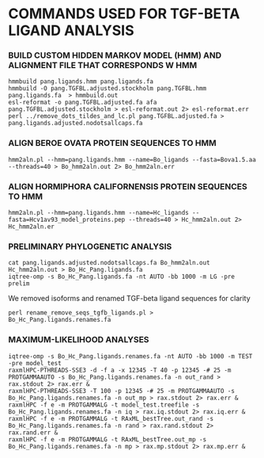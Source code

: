 # COMMANDS USED FOR TGF-BETA LIGAND ANALYSIS

### BUILD CUSTOM HIDDEN MARKOV MODEL (HMM) AND ALIGNMENT FILE THAT CORRESPONDS W HMM
```
hmmbuild pang.ligands.hmm pang.ligands.fa
hmmbuild -O pang.TGFBL.adjusted.stockholm pang.TGFBL.hmm pang.ligands.fa  > hmmbuild.out
esl-reformat -o pang.TGFBL.adjusted.fa afa pang.TGFBL.adjusted.stockholm > esl-reformat.out 2> esl-reformat.err
perl ../remove_dots_tildes_and_lc.pl pang.TGFBL.adjusted.fa > pang.ligands.adjusted.nodotsallcaps.fa
```
### ALIGN BEROE OVATA PROTEIN SEQUENCES TO HMM
```
hmm2aln.pl --hmm=pang.ligands.hmm --name=Bo_ligands --fasta=Bova1.5.aa --threads=40 > Bo_hmm2aln.out 2> Bo_hmm2aln.err
```

### ALIGN HORMIPHORA CALIFORNENSIS PROTEIN SEQUENCES TO HMM
```
hmm2aln.pl --hmm=pang.ligands.hmm --name=Hc_ligands --fasta=Hcv1av93_model_proteins.pep --threads=40 > Hc_hmm2aln.out 2> Hc_hmm2aln.er
```

### PRELIMINARY PHYLOGENETIC ANALYSIS
```
cat pang.ligands.adjusted.nodotsallcaps.fa Bo_hmm2aln.out Hc_hmm2aln.out > Bo_Hc_Pang.ligands.fa
iqtree-omp -s Bo_Hc_Pang.ligands.fa -nt AUTO -bb 1000 -m LG -pre prelim
```

We removed isoforms and renamed TGF-beta ligand sequences for clarity
```
perl rename_remove_seqs_tgfb_ligands.pl > Bo_Hc_Pang.ligands.renames.fa
```

### MAXIMUM-LIKELIHOOD ANALYSES
```
iqtree-omp -s Bo_Hc_Pang.ligands.renames.fa -nt AUTO -bb 1000 -m TEST -pre model_test
raxmlHPC-PTHREADS-SSE3 -d -f a -x 12345 -T 40 -p 12345 -# 25 -m PROTGAMMAAUTO -s Bo_Hc_Pang.ligands.renames.fa -n out_rand > rax.stdout 2> rax.err &
raxmlHPC-PTHREADS-SSE3 -T 100 -p 12345 -# 25 -m PROTGAMMAAUTO -s Bo_Hc_Pang.ligands.renames.fa -n out_mp > rax.stdout 2> rax.err &
raxmlHPC -f e -m PROTGAMMALG -t model_test.treefile -s Bo_Hc_Pang.ligands.renames.fa -n iq > rax.iq.stdout 2> rax.iq.err &
raxmlHPC -f e -m PROTGAMMALG -t RAxML_bestTree.out_rand -s Bo_Hc_Pang.ligands.renames.fa -n rand > rax.rand.stdout 2> rax.rand.err &
raxmlHPC -f e -m PROTGAMMALG -t RAxML_bestTree.out_mp -s Bo_Hc_Pang.ligands.renames.fa -n mp > rax.mp.stdout 2> rax.mp.err &
```
